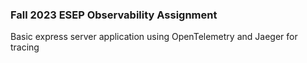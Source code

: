 ### Fall 2023 ESEP Observability Assignment

Basic express server application using OpenTelemetry and Jaeger for tracing
